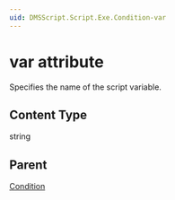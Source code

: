 ```yaml
---
uid: DMSScript.Script.Exe.Condition-var
---
```


# var attribute

Specifies the name of the script variable.

## Content Type

string

## Parent

[Condition](xref:DMSScript.Script.Exe.Condition)
